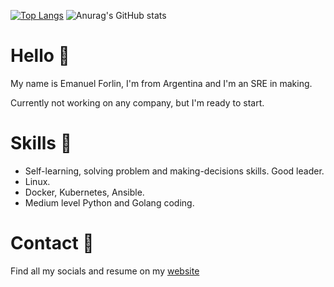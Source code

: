 [![Top Langs](https://github-readme-stats.vercel.app/api/top-langs/?username=emaaForlin&layout=compact&theme=dark)](https://github.com/anuraghazra/github-readme-stats)
![Anurag's GitHub stats](https://github-readme-stats.vercel.app/api?username=emaaForlin&show_icons=true&theme=dark&layout=compact)


# Hello 👋
My name is Emanuel Forlin, I'm from Argentina and I'm an SRE in making.

Currently not working on any company, but I'm ready to start.

# Skills 🏹

* Self-learning, solving problem and making-decisions skills. Good leader.
* Linux.
* Docker, Kubernetes, Ansible.
* Medium level Python and Golang coding.

# Contact 🤙

Find all my socials and resume on my [website](bit.ly/emaaForlin) 

